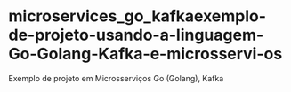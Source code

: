 # microservices_go_kafkaexemplo-de-projeto-usando-a-linguagem-Go-Golang-Kafka-e-microsservi-os
Exemplo de projeto em Microsserviços Go (Golang), Kafka 
